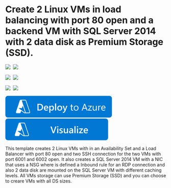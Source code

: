 # Create 2 Linux VMs in load balancing with port 80 open and a backend VM with SQL Server 2014 with 2 data disk as Premium Storage (SSD).

<IMG SRC="https://azurequickstartsservice.blob.core.windows.net/badges/301-2fe-linux-lb80-ssh-1be-win-nsg-rdp-datadisk-ssd/PublicLastTestDate.svg" />&nbsp;
<IMG SRC="https://azurequickstartsservice.blob.core.windows.net/badges/301-2fe-linux-lb80-ssh-1be-win-nsg-rdp-datadisk-ssd/PublicDeployment.svg" />&nbsp;

<IMG SRC="https://azurequickstartsservice.blob.core.windows.net/badges/301-2fe-linux-lb80-ssh-1be-win-nsg-rdp-datadisk-ssd/FairfaxLastTestDate.svg" />&nbsp;
<IMG SRC="https://azurequickstartsservice.blob.core.windows.net/badges/301-2fe-linux-lb80-ssh-1be-win-nsg-rdp-datadisk-ssd/FairfaxDeployment.svg" />&nbsp;

<IMG SRC="https://azurequickstartsservice.blob.core.windows.net/badges/301-2fe-linux-lb80-ssh-1be-win-nsg-rdp-datadisk-ssd/BestPracticeResult.svg" />&nbsp;
<IMG SRC="https://azurequickstartsservice.blob.core.windows.net/badges/301-2fe-linux-lb80-ssh-1be-win-nsg-rdp-datadisk-ssd/CredScanResult.svg" />&nbsp;

<a href="https://portal.azure.com/#create/Microsoft.Template/uri/https%3A%2F%2Fraw.githubusercontent.com%2FAzure%2Fazure-quickstart-templates%2Fmaster%2F301-2fe-linux-lb80-ssh-1be-win-nsg-rdp-datadisk-ssd%2Fazuredeploy.json" target="_blank">
    <img src="https://raw.githubusercontent.com/Azure/azure-quickstart-templates/master/1-CONTRIBUTION-GUIDE/images/deploytoazure.svg"/>
</a>
<a href="http://armviz.io/#/?load=https%3A%2F%2Fraw.githubusercontent.com%2FAzure%2Fazure-quickstart-templates%2Fmaster%2F301-2fe-linux-lb80-ssh-1be-win-nsg-rdp-datadisk-ssd%2Fazuredeploy.json" target="_blank">
    <img src="https://raw.githubusercontent.com/Azure/azure-quickstart-templates/master/1-CONTRIBUTION-GUIDE/images/visualizebutton.svg"/>
</a>

This template creates 2 Linux VMs with in an Availability Set and a Load Balancer with port 80 open and two SSH connection for the two VMs with port 6001 and 6002 open. It also creates a SQL Server 2014 VM with a NIC that uses a NSG where is defined a Inbound rule for an RDP connection and also 2 data disk are mounted on the SQL Server VM with different caching levels.
All VMs storage can use Premium Storage (SSD) and you can choose to creare VMs with all DS sizes.


